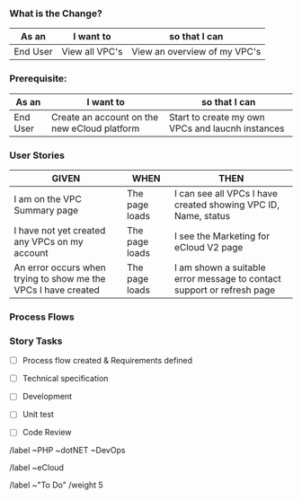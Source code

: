 <!--- THIS TEMPLATE IS TO BE USED FOR API ENDPOINTS -->

### What is the Change?
<!-- Enter clear and concise description of what your feature or change is. -->


<!-- Define user stories -->

| As an <type of user>       |  I want to <perform some task>                    |  so that I can <achieve some goal> |
|----------------------------|---------------------------------------------------|------------------------------------|
| End User | View all VPC's | View an overview of my VPC's |

### Prerequisite:
| As an <type of user>       |  I want to <perform some task>                    |  so that I can <achieve some goal> |
|----------------------------|---------------------------------------------------|------------------------------------|
| End User | Create an account on the new eCloud platform | Start to create my own VPCs and laucnh instances |

### User Stories
| GIVEN                      |  WHEN                                                |  THEN                                                         |
|----------------------------|------------------------------------------------------|---------------------------------------------------------------|
| I am on the VPC Summary page | The page loads | I can see all VPCs I have created showing VPC ID, Name, status |
| I have not yet created any VPCs on my account | The page loads | I see the Marketing for eCloud V2 page |
| An error occurs when trying to show me the VPCs I have created | The page loads | I am shown a suitable error message to contact support or refresh page |

### Process Flows
<!-- attach any flow charts -->


### Story Tasks
- [ ] Process flow created & Requirements defined
- [ ] Technical specification
- [ ] Development
- [ ] Unit test
- [ ] Code Review



<!--- Set Team label - Delete as appropriate -->
/label ~PHP ~dotNET ~DevOps

<!--- set product or project labels if available  -->
/label ~eCloud

<!--- set issue status  -->
/label ~"To Do" 
/weight 5
